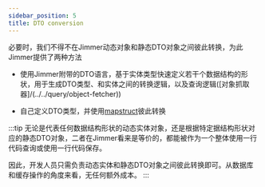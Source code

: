 ```yaml
---
sidebar_position: 5
title: DTO conversion 
---
```


必要时，我们不得不在Jimmer动态对象和静态DTO对象之间彼此转换，为此Jimmer提供了两种方法

-   使用Jimmer附带的DTO语言，基于实体类型快速定义若干个数据结构的形状，用于生成DTO类型、和实体之间的转换逻辑，以及查询逻辑([对象抓取器]/(../../query/object-fetcher))

-   自己定义DTO类型，并使用[mapstruct](https://mapstruct.org/)彼此转换

:::tip
无论是代表任何数据结构形状的动态实体对象，还是根据特定据结构形状对应的静态DTO对象，二者在Jimmer看来是等价的，都能被作为一个整体使用一行代码查询或使用一行代码保存。

因此，开发人员只需负责动态实体和静态DTO对象之间彼此转换即可。从数据库和缓存操作的角度来看，无任何额外成本。
:::